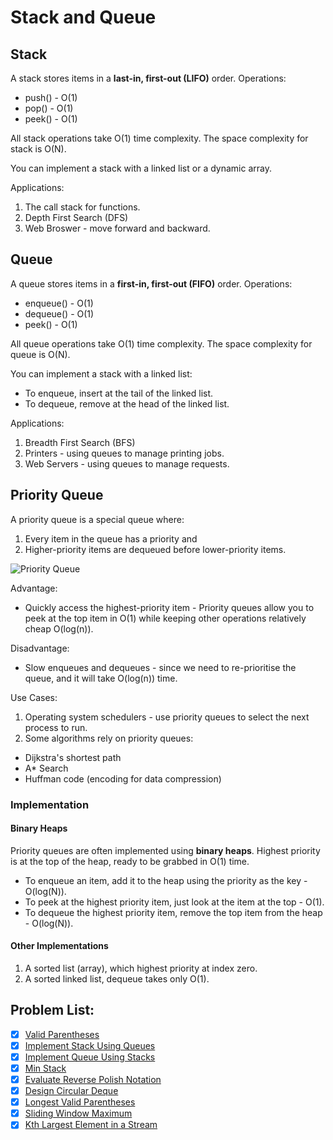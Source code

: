 # Stack and Queue

## Stack
A stack stores items in a **last-in, first-out (LIFO)** order. 
Operations:
- push() - O(1)
- pop()  - O(1)
- peek() - O(1)

All stack operations take O(1) time complexity.
The space complexity for stack is O(N).

You can implement a stack with a linked list or a dynamic array.

Applications:
1. The call stack for functions.
2. Depth First Search (DFS)
3. Web Broswer - move forward and backward.

## Queue
A queue stores items in a **first-in, first-out (FIFO)** order. 
Operations:
- enqueue() - O(1)
- dequeue() - O(1)
- peek()    - O(1)

All queue operations take O(1) time complexity. 
The space complexity for queue is O(N).

You can implement a stack with a linked list:
- To enqueue, insert at the tail of the linked list.
- To dequeue, remove at the head of the linked list.

Applications:
1. Breadth First Search (BFS)
2. Printers - using queues to manage printing jobs.
3. Web Servers - using queues to manage requests.


## Priority Queue
A priority queue is a special queue where:
1. Every item in the queue has a priority and 
2. Higher-priority items are dequeued before lower-priority items.

![Priority Queue](assets/priority_queue.png)

Advantage:
- Quickly access the highest-priority item - Priority queues allow you to peek at the top item in O(1) while keeping other operations relatively cheap O(log(n)).  

Disadvantage:
- Slow enqueues and dequeues - since we need to re-prioritise the queue, and it will take O(log(n)) time.

Use Cases:
1. Operating system schedulers - use priority queues to select the next process to run.
2. Some algorithms rely on priority queues:
- Dijkstra's shortest path
- A* Search
- Huffman code (encoding for data compression)

### Implementation
#### Binary Heaps
Priority queues are often implemented using **binary heaps**. Highest priority is at the top of the heap, ready to be grabbed in O(1) time.
- To enqueue an item, add it to the heap using the priority as the key - O(log(N)).
- To peek at the highest priority item, just look at the item at the top - O(1).
- To dequeue the highest priority item, remove the top item from the heap - O(log(N)).

#### Other Implementations
1. A sorted list (array), which highest priority at index zero.
2. A sorted linked list, dequeue takes only O(1).

## Problem List:
- [x] [Valid Parentheses](https://leetcode-cn.com/problems/valid-parentheses/)
- [x] [Implement Stack Using Queues](https://leetcode-cn.com/problems/implement-stack-using-queues/)
- [x] [Implement Queue Using Stacks](https://leetcode-cn.com/problems/implement-queue-using-stacks/)
- [x] [Min Stack](https://leetcode-cn.com/problems/min-stack/)
- [x] [Evaluate Reverse Polish Notation](https://leetcode-cn.com/problems/evaluate-reverse-polish-notation/)
- [x] [Design Circular Deque](https://leetcode-cn.com/problems/design-circular-deque/)
- [x] [Longest Valid Parentheses](https://leetcode-cn.com/problems/longest-valid-parentheses/)
- [x] [Sliding Window Maximum](https://leetcode-cn.com/problems/sliding-window-maximum/)
- [x] [Kth Largest Element in a Stream](https://leetcode-cn.com/problems/kth-largest-element-in-a-stream/)
